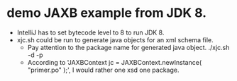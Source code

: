 # demo JAXB example from JDK 8.
-  IntelliJ has to set bytecode level to 8 to run JDK 8.
-  xjc.sh could be run to generate java objects for an xml schema file.
   -   Pay attention to the package name for generated java object.  ./xjc.sh -d <output dir> -p <package name> <xsd file>
   -   According to 'JAXBContext jc = JAXBContext.newInstance( "primer.po" );', I would rather one xsd one package.
